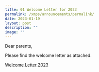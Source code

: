 ```yaml
---
title: 01 Welcome Letter for 2023
permalink: /xmps/announcements/permalink/
date: 2023-01-19
layout: post
description: ""
image: ""
---
```

Dear parents,

Please find the welcome letter as attached.

[Welcome Letter 2023](/files/January-Letter_2023.pdf)